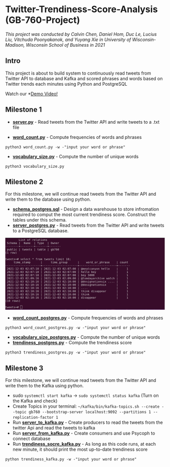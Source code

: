# Twitter-Trendiness-Score-Analysis (GB-760-Project)

*This project was conducted by Calvin Chen, Daniel Hom, Duc Le, Lucius Liu, Vitchuda Poonyakanok, and Yuyang Xie in University of Wisconsin-Madison, Wisconsin School of Business in 2021*

## Intro
This project is about to build system to continuously read tweets from Twitter API to database and Kafka and scored phrases and words based on Twitter trends each minutes using Python and PostgreSQL


Watch our *[Demo Video!](https://www.youtube.com/watch?v=RsZ3ixB_C6Q)

## Milestone 1

* [**server.py**](Milestone1/server.py) - Read tweets from the Twitter API and write tweets to a .txt file

* [**word_count.py**](Milestone1/word_count.py) - Compute frequencies of words and phrases
```
python3 word_count.py -w -"input your word or phrase"
```

* [**vocabulary_size.py**](Milestone1/vocabulary_size.py) - Compute the number of unique words
```
python3 vocabulary_size.py
```

## Milestone 2

For this milestone, we will continue read tweets from the Twitter API and write them to the database using python.

* [**schema_postgres.sql**](Milestone2/schema_postgres.sql) - Design a data warehouse to store infromation required to comput the most current trendiness score. Construct the tables under this schema. 
* [**server_postgres.py**](Milestone2/server_postgres.py) - Read tweets from the Twitter API and write tweets to a PostgreSQL database.

![](Milestone2/database_sample.png)

* [**word_count_postgres.py**](Milestone2/word_count_postgres.py) - Compute frequencies of words and phrases
```
python3 word_count_postgres.py -w -"input your word or phrase"
```
* [**vocabulary_size_postgres.py**](Milestone2/vocabulary_size_postgres.py) - Compute the number of unique words
* [**trendiness_postgres.py**](Milestone2/trendiness_postgres.py) - Compute the trendiness score
```
python3 trendiness_postgres.py -w -"input your word or phrase"
```

## Milestone 3

For this milestone, we will continue read tweets from the Twitter API and write them to the Kafka using python.

 * sudo `systemctl start kafka` -> `sudo systemctl status kafka` (Turn on the Kafka and check)
  * Create Topics in your terminal: `~/kafka/bin/kafka-topics.sh --create --topic gb760 --bootstrap-server localhost:9092 --partitions 1 --replication-factor 1`
  * Run [**server_to_kafka.py**](Milestone3/server_to_kafka.py) - Create producers to read the tweets from the twitter Api and read the tweets to kafka
  * Run [**server_from_kafka.py**](Milestone3/server_from_kafka.py) - Create consumers and use Psycoph to connect database
  * Run [**trendiness_socre_kafka.py**](Milestone3/trendness_score_kafka.py) - As long as this code runs, at each new minute, it should print the most up-to-date trendiness score
  
  ```
  python trendiness_kafka.py -w -"input your word or phrase"
  ```

